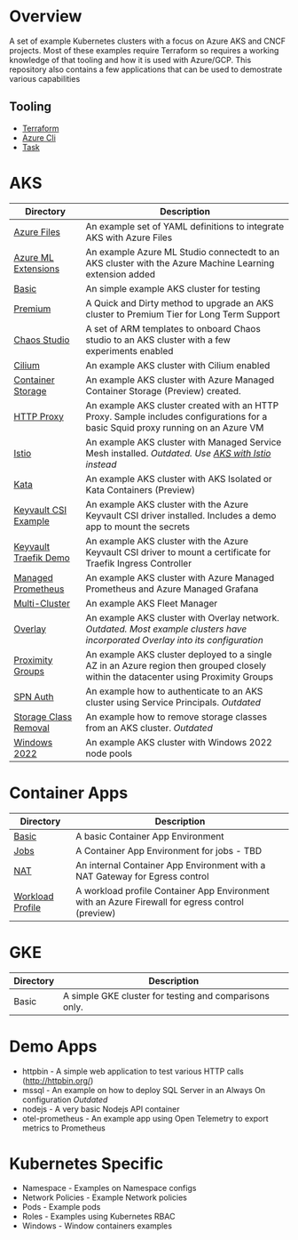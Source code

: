 # Overview

A set of example Kubernetes clusters with a focus on Azure AKS and CNCF projects.  Most of these examples require Terraform so requires a working knowledge of that tooling and how it is used with Azure/GCP. This repository also contains a few applications that can be used to demostrate various capabilities 

## Tooling
* [Terraform](https://developer.hashicorp.com/terraform/downloads)
* [Azure Cli](https://learn.microsoft.com/en-us/cli/azure/install-azure-cli)
* [Task](https://taskfile.dev/installation/)

# AKS
| Directory | Description |
|--------------- | --------------- |
| [Azure Files](/aks/azure-files/) | An example set of YAML definitions to integrate AKS with Azure Files |
| [Azure ML Extensions](/aks/azureml-extension/) | An example Azure ML Studio connectedt to an AKS cluster with the Azure Machine Learning extension added |
| [Basic](/aks/basic/) | An simple example AKS cluster for testing |
| [Premium](/aks/premium/) | A Quick and Dirty method to upgrade an AKS cluster to Premium Tier for Long Term Support|
| [Chaos Studio](/aks/chaos-studio/) | A set of ARM templates to onboard Chaos studio to an AKS cluster with a few experiments enabled  |
| [Cilium](./aks/cilium/) | An example AKS cluster with Cilium enabled|
| [Container Storage](./aks/container-storage/) | An example AKS cluster with Azure Managed Container Storage (Preview) created. |
| [HTTP Proxy](./aks/http-proxy/) | An example AKS cluster created with an HTTP Proxy.  Sample includes configurations for a basic Squid proxy running on an Azure VM |
| [Istio](./aks/istio/) | An example AKS cluster with Managed Service Mesh installed. _Outdated. Use [AKS with Istio](https://github.com/briandenicola/aks-with-istio) instead_|
| [Kata](./aks/kata/) |An example AKS cluster with AKS Isolated or Kata Containers (Preview) |
| [Keyvault CSI Example](./aks/keyvault-csi-example/) | An example AKS cluster with the Azure Keyvault CSI driver installed. Includes a demo app to mount the secrets |
| [Keyvault Traefik Demo](./aks//keyvault-csi-traefik-demo/) | An example AKS cluster with the Azure Keyvault CSI driver to mount a certificate for Traefik Ingress Controller |
| [Managed Prometheus](./aks/managed-prometheus/)| An example AKS cluster with Azure Managed Prometheus and Azure Managed Grafana |
| [Multi-Cluster](./aks/multi-cluster/) | An example AKS Fleet Manager |
| [Overlay](./aks/overlay/) | An example AKS cluster with Overlay network. _Outdated. Most example clusters have incorporated Overlay into its configuration_ |
| [Proximity Groups](./aks/proximity-groups/)| An example AKS cluster deployed to a single AZ in an Azure region then grouped closely within the datacenter using Proximity Groups |
| [SPN Auth](./aks/spn-auth-example) | An example how to authenticate to an AKS cluster using Service Principals. _Outdated_ |
| [Storage Class Removal](./aks/storageclass-removal/) | An example how to remove storage classes from an AKS cluster. _Outdated_ |
| [Windows 2022](./aks/windows2022/) | An example AKS cluster with Windows 2022 node pools |

# Container Apps
| Directory | Description |
|--------------- | --------------- |
| [Basic](./container-apps/basic/) | A basic Container App Environment |
| [Jobs](./container-apps/jobs) | A Container App Environment for jobs - TBD |
| [NAT](./container-apps/nat) | An internal Container App Environment with a NAT Gateway for Egress control |
| [Workload Profile](./container-apps/) | A workload profile Container App Environment with an Azure Firewall for egress control (preview) |

# GKE
| Directory | Description |
|--------------- | --------------- |
| Basic | A simple GKE cluster for testing and comparisons only. |

# Demo Apps
* httpbin - A simple web application to test various HTTP calls (http://httpbin.org/)
* mssql - An example on how to deploy SQL Server in an Always On configuration _Outdated_
* nodejs - A very basic Nodejs API container
* otel-prometheus - An example app using Open Telemetry to export metrics to Prometheus 

# Kubernetes Specific 
* Namespace - Examples on Namespace configs
* Network Policies - Example Network policies 
* Pods - Example pods
* Roles - Examples using Kubernetes RBAC
* Windows - Window containers examples
